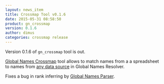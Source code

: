 ```yaml
---
layout: news_item
title: Crossmap Tool v0.1.6
date: 2015-05-31 08:58:50
product: gn_crossmap
version: 0.1.6
author: dimus
categories: crossmap release
---
```


 Version 0.1.6 of `gn_crossmap` tool is out.

[Global Names Crossmap][gn_crossmap] tool allows to match names from a a
spreadsheet to names from [any data source][data_sources] in Global Names
Resolver.

Fixes a bug in rank inferring by [Global Names Parser][parser].

[gn_crossmap]: https://github.com/GlobalNamesArchitecture/gn_crossmap
[data_sources]: http://resolver.globalnames.org/data_sources
[parser]: https://github.com/GlobalNamesArchitecture/biodiversity
